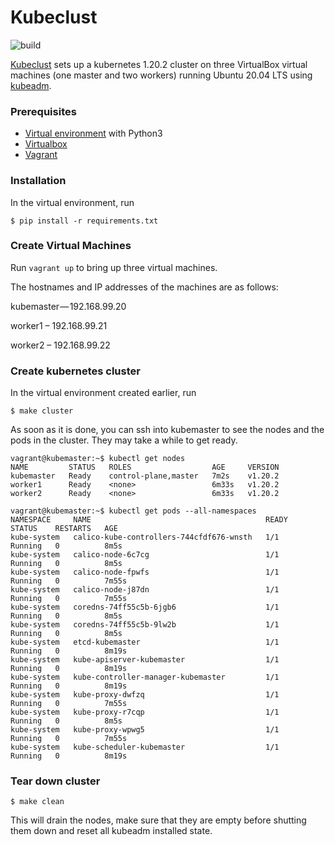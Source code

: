 # Kubeclust
![build](https://github.com/kosyfrances/kubeclust/workflows/build/badge.svg)

[Kubeclust](https://kosyfrances.github.io/kubernetes-cluster/) sets up a kubernetes 1.20.2 cluster on three VirtualBox virtual machines (one master and two workers) running Ubuntu 20.04 LTS using [kubeadm](https://kubernetes.io/docs/reference/setup-tools/kubeadm/).

### Prerequisites
* [Virtual environment](https://docs.python.org/3/library/venv.html) with Python3
* [Virtualbox](https://www.virtualbox.org/)
* [Vagrant](https://www.vagrantup.com/)

### Installation
In the virtual environment, run
```
$ pip install -r requirements.txt
```

### Create Virtual Machines
Run `vagrant up` to bring up three virtual machines.

The hostnames and IP addresses of the machines are as follows:

kubemaster — 192.168.99.20

worker1 – 192.168.99.21

worker2 – 192.168.99.22

### Create kubernetes cluster
In the virtual environment created earlier, run
```
$ make cluster
```
As soon as it is done, you can ssh into kubemaster to see the nodes and the pods in the cluster. They may take a while to get ready.
```
vagrant@kubemaster:~$ kubectl get nodes
NAME         STATUS   ROLES                  AGE     VERSION
kubemaster   Ready    control-plane,master   7m2s    v1.20.2
worker1      Ready    <none>                 6m33s   v1.20.2
worker2      Ready    <none>                 6m33s   v1.20.2

vagrant@kubemaster:~$ kubectl get pods --all-namespaces
NAMESPACE     NAME                                       READY   STATUS    RESTARTS   AGE
kube-system   calico-kube-controllers-744cfdf676-wnsth   1/1     Running   0          8m5s
kube-system   calico-node-6c7cg                          1/1     Running   0          8m5s
kube-system   calico-node-fpwfs                          1/1     Running   0          7m55s
kube-system   calico-node-j87dn                          1/1     Running   0          7m55s
kube-system   coredns-74ff55c5b-6jgb6                    1/1     Running   0          8m5s
kube-system   coredns-74ff55c5b-9lw2b                    1/1     Running   0          8m5s
kube-system   etcd-kubemaster                            1/1     Running   0          8m19s
kube-system   kube-apiserver-kubemaster                  1/1     Running   0          8m19s
kube-system   kube-controller-manager-kubemaster         1/1     Running   0          8m19s
kube-system   kube-proxy-dwfzq                           1/1     Running   0          7m55s
kube-system   kube-proxy-r7cqp                           1/1     Running   0          8m5s
kube-system   kube-proxy-wpwg5                           1/1     Running   0          7m55s
kube-system   kube-scheduler-kubemaster                  1/1     Running   0          8m19s
```

### Tear down cluster
```
$ make clean
```
This will drain the nodes, make sure that they are empty before shutting them down and reset all kubeadm installed state.
